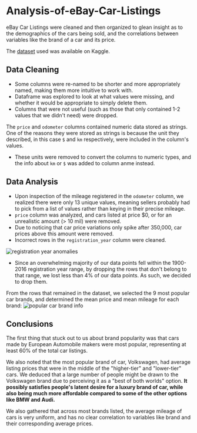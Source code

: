 # Analysis-of-eBay-Car-Listings
eBay Car Listings were cleaned and then organized to glean insight as to the demographics of the cars being sold, and the correlations between variables like the brand of a car and its price. 

The [dataset](https://www.kaggle.com/orgesleka/used-cars-database/data) used was available on Kaggle.

## Data Cleaning 
- Some columns were re-named to be shorter and more appropriately named, making them more intuitive to work with.
- Dataframe was explored to look at what values were missing, and whether it would be appropriate to simply delete them. 
- Columns that were not useful (such as those that only contained 1-2 values that we didn't need) were dropped.

The `price` and `odometer` columns contained numeric data stored as strings. One of the reasons they were stored as strings is because the unit they described, in this case `$` and `km` respectively, were included in the column's values.

- These units were removed to convert the columns to numeric types, and the info about `km` or `$` was added to column anme instead.

## Data Analysis

- Upon inspection of the mileage registered in the `odometer` column, we realized there were only 13 unique values, meaning sellers probably had to pick from a list of values rather than keying in their precise mileage.
- `price` column was analyzed, and cars listed at price $0, or for an unrealistic amount (> 10 mil) were removed.
- Due to noticing that car price variations only spike after 350,000, car prices above this amount were removed.
- Incorrect rows in the `registration_year` column were cleaned. 

![registration year anomalies](https://i.gyazo.com/8efa38d0c9edc4ff961255a2b41d956a.png)

- Since an overwhelming majority of our data points fell within the 1900-2016 registration year range, by dropping the rows that don't belong to that range, we lost less than 4% of our data points. As such, we decided to drop them.

From the rows that remained in the dataset, we selected the 9 most popular car brands, and determined the mean price and mean mileage for each brand:
![popular car brand info](https://i.gyazo.com/f3db3a337911a3b79ccf6e2ea96c9592.png)

## Conclusions
The first thing that stuck out to us about brand popularity was that cars made by European Automobile makers were most popular, representing at least 60% of the total car listings.

We also noted that the most popular brand of car, Volkswagen, had average listing prices that were in the middle of the "higher-tier" and "lower-tier" cars. We deduced that a large number of people might be drawn to the Volkswagen brand due to perceiving it as a "best of both worlds" option. **It possibly satisfies people's latent desire for a luxury brand of car, while also being much more affordable compared to some of the other options like BMW and Audi.**

We also gathered that across most brands listed, the average mileage of cars is very uniform, and has no clear correlation to variables like brand and their corresponding average prices.
